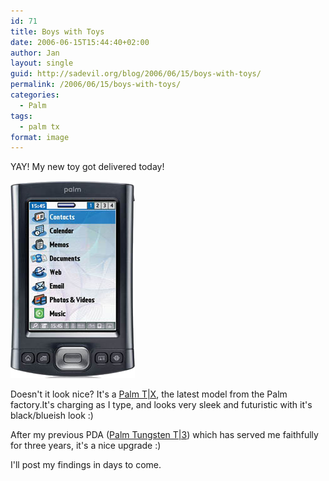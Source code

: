 ```yaml
---
id: 71
title: Boys with Toys
date: 2006-06-15T15:44:40+02:00
author: Jan
layout: single
guid: http://sadevil.org/blog/2006/06/15/boys-with-toys/
permalink: /2006/06/15/boys-with-toys/
categories:
  - Palm
tags:
  - palm tx
format: image
---
```

YAY! My new toy got delivered today!

![Palm TX](/assets/images/2006/06/tx_1.png "Palm TX")

Doesn't it look nice? It's a [Palm T\|X](http://euro.palm.com/be/en/products/tx/index.html), the latest model from the Palm factory.It's charging as I type, and looks very sleek and futuristic with it's black/blueish look :)

After my previous PDA ([Palm Tungsten T\|3](/2004/06/05/palm-tungsten-t3/)) which has served me faithfully for three years, it's a nice upgrade :)

I'll post my findings in days to come.